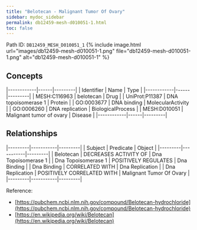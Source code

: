 ```yaml
---
title: "Belotecan - Malignant Tumor Of Ovary"
sidebar: mydoc_sidebar
permalink: db12459-mesh-d010051-1.html
toc: false 
---
```



Path ID: `DB12459_MESH_D010051_1`
{% include image.html url="images/db12459-mesh-d010051-1.png" file="db12459-mesh-d010051-1.png" alt="db12459-mesh-d010051-1" %}

## Concepts

|------------|------|---------|
| Identifier | Name | Type    |
|------------|------|---------|
| MESH:C116963 | belotecan | Drug |
| UniProt:P11387 | DNA topoisomerase 1 | Protein |
| GO:0003677 | DNA binding | MolecularActivity |
| GO:0006260 | DNA replication | BiologicalProcess |
| MESH:D010051 | Malignant tumor of ovary | Disease |
|------------|------|---------|

## Relationships

|---------|-----------|---------|
| Subject | Predicate | Object  |
|---------|-----------|---------|
| Belotecan | DECREASES ACTIVITY OF | Dna Topoisomerase 1 |
| Dna Topoisomerase 1 | POSITIVELY REGULATES | Dna Binding |
| Dna Binding | CORRELATED WITH | Dna Replication |
| Dna Replication | POSITIVELY CORRELATED WITH | Malignant Tumor Of Ovary |
|---------|-----------|---------|

Reference: 
  - [https://pubchem.ncbi.nlm.nih.gov/compound/Belotecan-hydrochloride](https://pubchem.ncbi.nlm.nih.gov/compound/Belotecan-hydrochloride)
  - [https://en.wikipedia.org/wiki/Belotecan](https://en.wikipedia.org/wiki/Belotecan)
